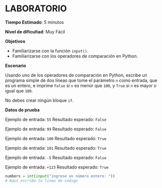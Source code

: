 # LABORATORIO

**Tiempo Estimado**: 5 minutos

**Nivel de dificultad**: Muy Fácil

**Objetivos**

- Familiarizarse con la función `input()`.
- Familiarizarse con los operadores de comparación en Python.

**Escenario**

Usando uno de los operadores de comparación en Python, escribe un programa simple de dos líneas que tome el parámetro `n` como entrada, que es un entero, e imprime `False` si `n` es menor que `100`, y `True` si `n` es mayor o igual que `100`.

No debes crear ningún bloque `if`.

**Datos de prueba**

Ejemplo de entrada: `55`
Resultado esperado: `False`

Ejemplo de entrada: `99`
Resultado esperado: `False`

Ejemplo de entrada: `100`
Resultado esperado: `True`

Ejemplo de entrada: `101`
Resultado esperado: `True`

Ejemplo de entrada: `-5`
Resultado esperado: `False`

Ejemplo de entrada: `+123`
Resultado esperado: `True`

```python
numbers = int(input("ingrese un número entero: "))
# Aquí escribe tu linea de código 
```
